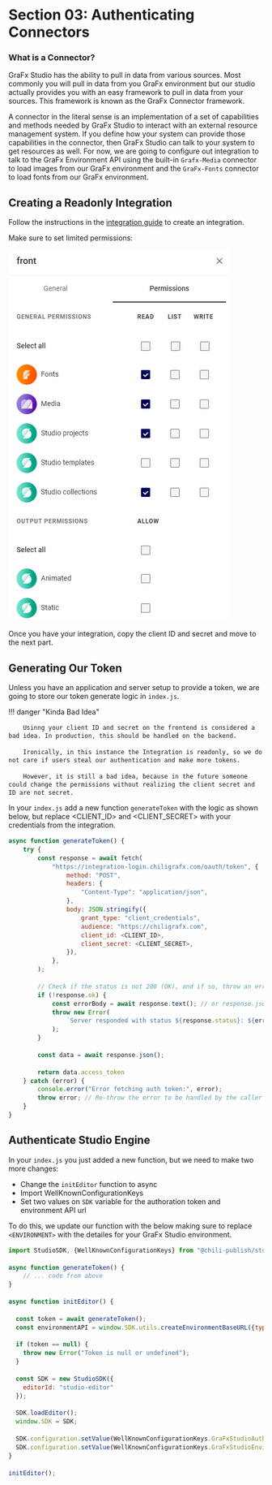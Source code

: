 # Section 03: Authenticating Connectors

### What is a Connector?
GraFx Studio has the ability to pull in data from various sources. Most commonly you will pull in data from you GraFx environment but our studio actually provides you with an easy framework to pull in data from your sources. This framework is known as the GraFx Connector framework.

A connector in the literal sense is an implementation of a set of capabilities and methods needed by GraFx Studio to interact with an external resource management system. If you define how your system can provide those capabilities in the connector, then GraFx Studio can talk to your system to get resources as well. For now, we are going to configure out integration to talk to the GraFx Environment API using the built-in `Grafx-Media` connector to load images from our GraFx environment and the `GraFx-Fonts` connector to load fonts from our GraFx environment.

## Creating a Readonly Integration

Follow the instructions in the [integration guide](https://docs.chiligrafx.com/CHILI-GraFx/guides/integrations/) to create an integration.

Make sure to set limited permissions:

![permissions](permissions.png)

Once you have your integration, copy the client ID and secret and move to the next part.

## Generating Our Token

Unless you have an application and server setup to provide a token, we are going to store our token generate logic in `index.js`.

!!! danger "Kinda Bad Idea"

        Usinng your client ID and secret on the frontend is considered a bad idea. In production, this should be handled on the backend.

        Ironically, in this instance the Integration is readonly, so we do not care if users steal our authentication and make more tokens.

        However, it is still a bad idea, because in the future someone could change the permissions without realizing the client secret and ID are not secret.

In your `index.js` add a new function `generateToken` with the logic as shown below, but replace <CLIENT_ID> and <CLIENT_SECRET> with your credentials from the integration.

```js
async function generateToken() {
    try {
        const response = await fetch(
            "https://integration-login.chiligrafx.com/oauth/token", {
                method: "POST",
                headers: {
                    "Content-Type": "application/json",
                },
                body: JSON.stringify({
                    grant_type: "client_credentials",
                    audience: "https://chiligrafx.com",
                    client_id: <CLIENT_ID>,
                    client_secret: <CLIENT_SECRET>,
                }),
            },
        );

        // Check if the status is not 200 (OK), and if so, throw an error
        if (!response.ok) {
            const errorBody = await response.text(); // or response.json() if the server sends JSON error details
            throw new Error(
                `Server responded with status ${response.status}: ${errorBody}`,
            );
        }

        const data = await response.json();

        return data.access_token
    } catch (error) {
        console.error("Error fetching auth token:", error);
        throw error; // Re-throw the error to be handled by the caller
    }
}
```
## Authenticate Studio Engine

In your `index.js` you just added a new function, but we need to make two more changes:

- Change the `initEditor` function to async
- Import WellKnownConfigurationKeys
- Set two values on `SDK` variable for the authoration token and environment API url

To do this, we update our function with the below making sure to replace `<ENVIRONMENT>` with the detailes for your GraFx Studio environment.

```javascript
import StudioSDK, {WellKnownConfigurationKeys} from "@chili-publish/studio-sdk";

async function generateToken() {
    // ... code from above
}
  
async function initEditor() {

  const token = await generateToken();
  const environmentAPI = window.SDK.utils.createEnvironmentBaseURL({type: "production", environment: "<ENVIRONMENT>"});

  if (token == null) {
    throw new Error("Token is null or undefined");
  }

  const SDK = new StudioSDK({
    editorId: "studio-editor"
  });

  SDK.loadEditor();
  window.SDK = SDK;

  SDK.configuration.setValue(WellKnownConfigurationKeys.GraFxStudioAuthToken, token);
  SDK.configuration.setValue(WellKnownConfigurationKeys.GraFxStudioEnvironmentApiUrl, environmentAPI);
}

initEditor();
```
